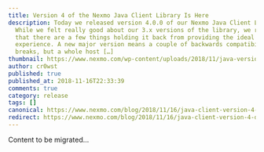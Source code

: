 ```yaml
---
title: Version 4 of the Nexmo Java Client Library Is Here
description: Today we released version 4.0.0 of our Nexmo Java Client Library.
  While we felt really good about our 3.x versions of the library, we realized
  that there are a few things holding it back from providing the ideal user
  experience. A new major version means a couple of backwards compatibility
  breaks, but a whole host […]
thumbnail: https://www.nexmo.com/wp-content/uploads/2018/11/java-version-4.png
author: cr0wst
published: true
published_at: 2018-11-16T22:33:39
comments: true
category: release
tags: []
canonical: https://www.nexmo.com/blog/2018/11/16/java-client-version-4-dr
redirect: https://www.nexmo.com/blog/2018/11/16/java-client-version-4-dr
---
```

Content to be migrated...
